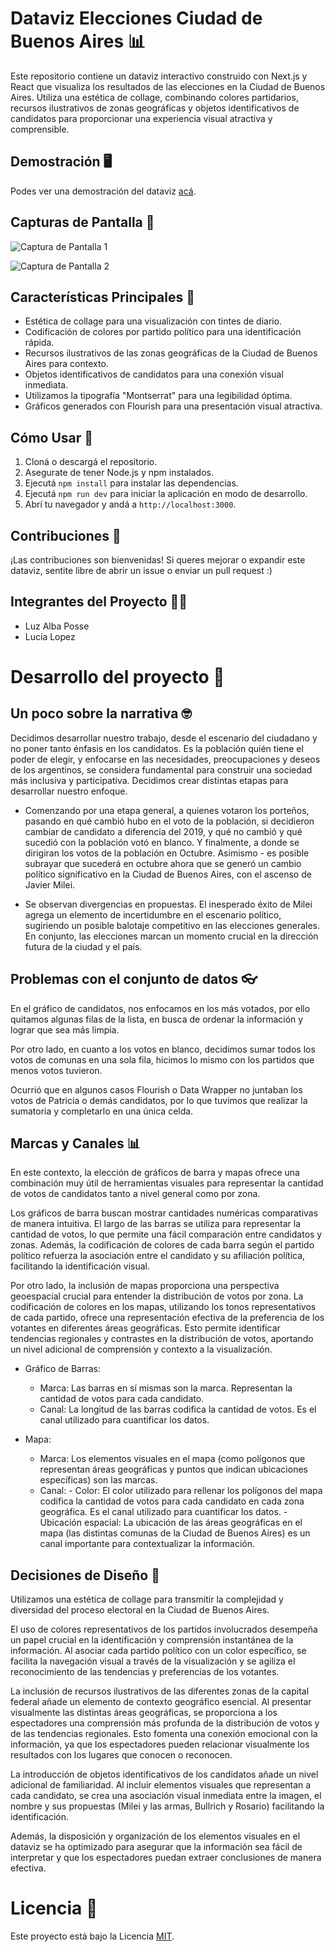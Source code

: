 # Dataviz Elecciones Ciudad de Buenos Aires 📊

Este repositorio contiene un dataviz interactivo construido con Next.js y React que visualiza los resultados de las elecciones en la Ciudad de Buenos Aires. Utiliza una estética de collage, combinando colores partidarios, recursos ilustrativos de zonas geográficas y objetos identificativos de candidatos para proporcionar una experiencia visual atractiva y comprensible.

## Demostración 🖥️

Podes ver una demostración del dataviz [acá](https://vd-elecciones-paso-2023.vercel.app/eleccion-portenos).

## Capturas de Pantalla 📸

![Captura de Pantalla 1](https://media.discordapp.net/attachments/1067538761841397861/1153822244972286084/Captura_de_pantalla_2023-09-19_a_las_19.37.13.png?width=1854&height=1112)

![Captura de Pantalla 2](https://media.discordapp.net/attachments/1067538761841397861/1153822245467197600/Captura_de_pantalla_2023-09-19_a_las_19.37.33.png?width=1850&height=1112)

## Características Principales 🌟

- Estética de collage para una visualización con tintes de diario.
- Codificación de colores por partido político para una identificación rápida.
- Recursos ilustrativos de las zonas geográficas de la Ciudad de Buenos Aires para contexto.
- Objetos identificativos de candidatos para una conexión visual inmediata.
- Utilizamos la tipografía "Montserrat" para una legibilidad óptima.
- Gráficos generados con Flourish para una presentación visual atractiva.

## Cómo Usar 🚀

1. Cloná o descargá el repositorio.
2. Asegurate de tener Node.js y npm instalados.
3. Ejecutá `npm install` para instalar las dependencias.
4. Ejecutá `npm run dev` para iniciar la aplicación en modo de desarrollo.
5. Abrí tu navegador y andá a `http://localhost:3000`.

## Contribuciones 🤝

¡Las contribuciones son bienvenidas! Si queres mejorar o expandir este dataviz, sentite libre de abrir un issue o enviar un pull request :)

## Integrantes del Proyecto 👩‍💻

- Luz Alba Posse
- Lucía Lopez

# Desarrollo del proyecto 🔧

## Un poco sobre la narrativa 🤓
Decidimos desarrollar nuestro trabajo, desde el escenario del ciudadano y no poner tanto énfasis en  los candidatos. Es la población quién tiene el poder de elegir, y  enfocarse en las necesidades, preocupaciones y deseos de los argentinos, se considera fundamental para construir una sociedad más inclusiva y participativa.
Decidimos crear distintas etapas para desarrollar nuestro enfoque.

- Comenzando por una etapa general, a quienes votaron los porteños, pasando en qué cambió hubo en el voto de la población, si decidieron cambiar de candidato a diferencia del 2019, y qué no cambió y qué sucedió con la población votó en blanco.  Y finalmente, a donde se dirigiran los votos de la población en Octubre.
Asimismo - es posible subrayar  que sucederá en octubre ahora que se generó  un cambio político significativo en la Ciudad de Buenos Aires, con el ascenso de Javier Milei. 

- Se observan divergencias en propuestas. El inesperado éxito de Milei agrega un elemento de incertidumbre en el escenario político, sugiriendo un posible balotaje competitivo en las elecciones generales. En conjunto, las elecciones marcan un momento crucial en la dirección futura de la ciudad y el país.

## Problemas con el conjunto de datos 👓
En el gráfico de candidatos, nos enfocamos en los más votados, por ello quitamos algunas filas de la lista, en busca de ordenar la información y lograr que sea más limpia.

Por otro lado, en cuanto a los votos en blanco, decidimos sumar todos los votos de comunas en una sola fila, hicimos lo mismo con los partidos que menos votos tuvieron. 

Ocurrió que en algunos casos Flourish o Data Wrapper no juntaban los votos de Patricia o demás candidatos, por lo que tuvimos que realizar la sumatoria y completarlo en una única celda.

## Marcas y Canales 📊
En este contexto, la elección de gráficos de barra y mapas ofrece una combinación muy útil de herramientas visuales para representar la cantidad de votos de candidatos tanto a nivel general como por zona.

Los gráficos de barra buscan mostrar cantidades numéricas comparativas de manera intuitiva. El largo de las barras se utiliza para representar la cantidad de votos, lo que permite una fácil comparación entre candidatos y zonas. Además, la codificación de colores de cada barra según el partido político refuerza la asociación entre el candidato y su afiliación política, facilitando la identificación visual.

Por otro lado, la inclusión de mapas proporciona una perspectiva geoespacial crucial para entender la distribución de votos por zona. La codificación de colores en los mapas, utilizando los tonos representativos de cada partido, ofrece una representación efectiva de la preferencia de los votantes en diferentes áreas geográficas. Esto permite identificar tendencias regionales y contrastes en la distribución de votos, aportando un nivel adicional de comprensión y contexto a la visualización.

- Gráfico de Barras:

  - Marca: Las barras en sí mismas son la marca. Representan la cantidad de votos para cada candidato.
  - Canal: La longitud de las barras codifica la cantidad de votos. Es el canal utilizado para cuantificar los datos.

- Mapa:

  - Marca: Los elementos visuales en el mapa (como polígonos que representan áreas geográficas y puntos que indican ubicaciones específicas) son las marcas.
  - Canal:
        - Color: El color utilizado para rellenar los polígonos del mapa codifica la cantidad de votos para cada candidato en cada zona geográfica. Es el canal utilizado para cuantificar los datos.
        - Ubicación espacial: La ubicación de las áreas geográficas en el mapa (las distintas comunas de la Ciudad de Buenos Aires) es un canal importante para contextualizar la información.

## Decisiones de Diseño 🎨
Utilizamos una estética de collage para transmitir la complejidad y diversidad del proceso electoral en la Ciudad de Buenos Aires. 

El uso de colores representativos de los partidos involucrados desempeña un papel crucial en la identificación y comprensión instantánea de la información. Al asociar cada partido político con un color específico, se facilita la navegación visual a través de la visualización y se agiliza el reconocimiento de las tendencias y preferencias de los votantes.

La inclusión de recursos ilustrativos de las diferentes zonas de la capital federal añade un elemento de contexto geográfico esencial. Al presentar visualmente las distintas áreas geográficas, se proporciona a los espectadores una comprensión más profunda de la distribución de votos y de las tendencias regionales. Esto fomenta una conexión emocional con la información, ya que los espectadores pueden relacionar visualmente los resultados con los lugares que conocen o reconocen. 

La introducción de objetos identificativos de los candidatos añade un nivel adicional de familiaridad. Al incluir elementos visuales que representan a cada candidato, se crea una asociación visual inmediata entre la imagen, el nombre y sus propuestas (Milei y las armas, Bullrich y Rosario) facilitando la identificación.

Además, la disposición y organización de los elementos visuales en el dataviz se ha optimizado para asegurar que la información sea fácil de interpretar y que los espectadores puedan extraer conclusiones de manera efectiva.

# Licencia 📜

Este proyecto está bajo la Licencia [MIT](LICENSE).
